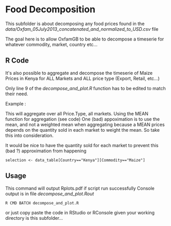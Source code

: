 # Food Decomposition

This subfolder is about decomposing any food prices found in the _data/Oxfam_05July2013_concatenated_and_normalized_to_USD.csv_ file

The goal here is to allow OxfamGB to be able to decompose a timeserie for whatever commodity, market, country etc...

## R Code

It's also possible to aggregate and decompose the timeserie of Maize Prices in Kenya for ALL Markets and ALL price type (Export, Retail, etc...)

Only line 9 of the _decompose_and_plot.R_ function has to be edited to match their need.

Example : 

This will aggregate over all Price.Type, all markets. Using the MEAN function for aggregation (see code)
One (bad) appoximation is to use the mean, and not a weighted mean when aggregating because a MEAN prices depends on the quantity sold in each market to weight the mean. So take this into consideration.

It would be nice to have the quantity sold for each market to prevent this (bad ?) approximation from happening

```
selection <- data_table[Country=="Kenya"][Commodity=="Maize"]
```

## Usage

This command will output Rplots.pdf if script run successfully
Console output is in file _decompose_and_plot.Rout_

```
R CMD BATCH decompose_and_plot.R
```

or just copy paste the code in RStudio or RConsole given your working directory is this subfolder...


